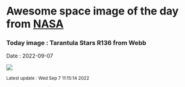 
# Awesome space image of the day from [NASA](https://api.nasa.gov/)

### Today image : Tarantula Stars R136 from Webb

Date : 2022-09-07


![](https://apod.nasa.gov/apod/image/2209/TarantulaNearIr_Webb_960.jpg)

<small>Latest update : Wed Sep  7 11:15:14 2022</small>


